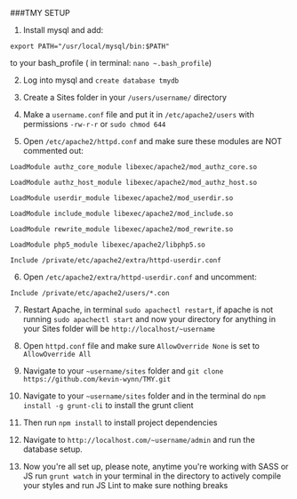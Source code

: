 ###TMY SETUP

1. Install mysql and add:

  `export PATH="/usr/local/mysql/bin:$PATH"`
  
  to your bash_profile ( in terminal: `nano ~.bash_profile`)
  
2. Log into mysql and `create database tmydb`
  
3. Create a Sites folder in your `/users/username/` directory

4. Make a `username.conf` file and put it in `/etc/apache2/users` with permissions `-rw-r-r` or `sudo chmod 644`

5. Open `/etc/apache2/httpd.conf` and make sure these modules are NOT commented out:

  `LoadModule authz_core_module libexec/apache2/mod_authz_core.so`
  
  `LoadModule authz_host_module libexec/apache2/mod_authz_host.so`
  
  `LoadModule userdir_module libexec/apache2/mod_userdir.so`
  
  `LoadModule include_module libexec/apache2/mod_include.so`
  
  `LoadModule rewrite_module libexec/apache2/mod_rewrite.so`
  
  `LoadModule php5_module libexec/apache2/libphp5.so`
  
  `Include /private/etc/apache2/extra/httpd-userdir.conf`
  
6. Open `/etc/apache2/extra/httpd-userdir.conf` and uncomment:
  
  `Include /private/etc/apache2/users/*.con`
  
7. Restart Apache, in terminal `sudo apachectl restart`, if apache is not running `sudo apachectl start` and now your directory for anything in your Sites folder will be `http://localhost/~username`

8. Open `httpd.conf` file and make sure `AllowOverride None` is set to `AllowOverride All`

9. Navigate to your `~username/sites` folder and `git clone https://github.com/kevin-wynn/TMY.git`

10. Navigate to your `~username/sites` folder and in the terminal do `npm install -g grunt-cli` to install the grunt client

11. Then run `npm install` to install project dependencies

12. Navigate to `http://localhost.com/~username/admin` and run the database setup.

13. Now you're all set up, please note, anytime you're working with SASS or JS run `grunt watch` in your terminal in the directory to actively compile your styles and run JS Lint to make sure nothing breaks
